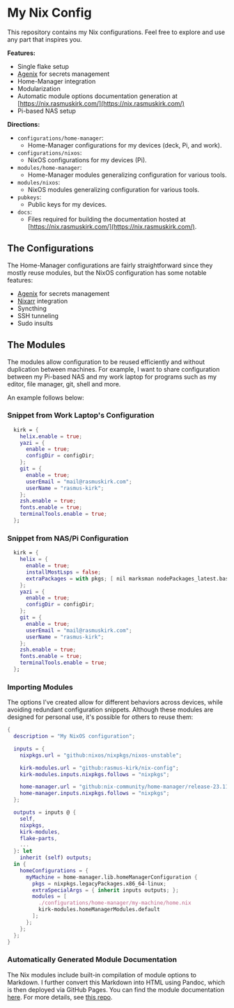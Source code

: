 # My Nix Config

This repository contains my Nix configurations. Feel free to explore and
use any part that inspires you.

**Features:**

- Single flake setup
- [Agenix](https://github.com/ryantm/agenix) for secrets management
- Home-Manager integration
- Modularization
- Automatic module options documentation generation at [https://nix.rasmuskirk.com/](https://nix.rasmuskirk.com/)
- Pi-based NAS setup

**Directions:**

- `configurations/home-manager`:
  - Home-Manager configurations for my devices (deck, Pi, and work).
- `configurations/nixos`:
  - NixOS configurations for my devices (Pi).
- `modules/home-manager`:
  - Home-Manager modules generalizing configuration for various tools.
- `modules/nixos`:
  - NixOS modules generalizing configuration for various tools.
- `pubkeys`:
  - Public keys for my devices.
- `docs`:
  - Files required for building the documentation hosted at [https://nix.rasmuskirk.com/](https://nix.rasmuskirk.com/).

## The Configurations

The Home-Manager configurations are fairly straightforward since they mostly
reuse modules, but the NixOS configuration has some notable features:

- [Agenix](https://github.com/ryantm/agenix) for secrets management
- [Nixarr](https://nixarr.com/) integration
- Syncthing
- SSH tunneling
- Sudo insults

## The Modules

The modules allow configuration to be reused efficiently and without
duplication between machines. For example, I want to share configuration
between my Pi-based NAS and my work laptop for programs such as my editor,
file manager, git, shell and more.

An example follows below:

### Snippet from Work Laptop's Configuration

```nix
  kirk = {
    helix.enable = true;
    yazi = {
      enable = true;
      configDir = configDir;
    };
    git = {
      enable = true;
      userEmail = "mail@rasmuskirk.com";
      userName = "rasmus-kirk";
    };
    zsh.enable = true;
    fonts.enable = true;
    terminalTools.enable = true;
  };
```

### Snippet from NAS/Pi Configuration

```nix
  kirk = {
    helix = {
      enable = true;
      installMostLsps = false;
      extraPackages = with pkgs; [ nil marksman nodePackages_latest.bash-language-server ];
    };
    yazi = {
      enable = true;
      configDir = configDir;
    };
    git = {
      enable = true;
      userEmail = "mail@rasmuskirk.com";
      userName = "rasmus-kirk";
    };
    zsh.enable = true;
    fonts.enable = true;
    terminalTools.enable = true;
  };
```

### Importing Modules

The options I’ve created allow for different behaviors across devices, while
avoiding redundant configuration snippets. Although these modules are designed
for personal use, it's possible for others to reuse them:

```nix
{
  description = "My NixOS configuration";

  inputs = {
    nixpkgs.url = "github:nixos/nixpkgs/nixos-unstable";

    kirk-modules.url = "github:rasmus-kirk/nix-config";
    kirk-modules.inputs.nixpkgs.follows = "nixpkgs";

    home-manager.url = "github:nix-community/home-manager/release-23.11";
    home-manager.inputs.nixpkgs.follows = "nixpkgs";
  };

  outputs = inputs @ {
    self,
    nixpkgs,
    kirk-modules,
    flake-parts,
    ...
  }: let
    inherit (self) outputs;
  in {
    homeConfigurations = {
      myMachine = home-manager.lib.homeManagerConfiguration {
        pkgs = nixpkgs.legacyPackages.x86_64-linux;
        extraSpecialArgs = { inherit inputs outputs; };
        modules = [
          ./configurations/home-manager/my-machine/home.nix
          kirk-modules.homeManagerModules.default
        ];
      };
    };
  };
}
```

### Automatically Generated Module Documentation

The Nix modules include built-in compilation of module options to
Markdown. I further convert this Markdown into HTML using Pandoc, which
is then deployed via GitHub Pages. You can find the module documentation
[here](https://nix.rasmuskirk.com/). For more details, see [this
repo](https://github.com/rasmus-kirk/website-builder).

